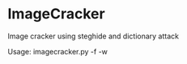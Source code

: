 # ImageCracker
Image cracker using steghide and dictionary attack

Usage: imagecracker.py -f <file> -w <wordlist>
